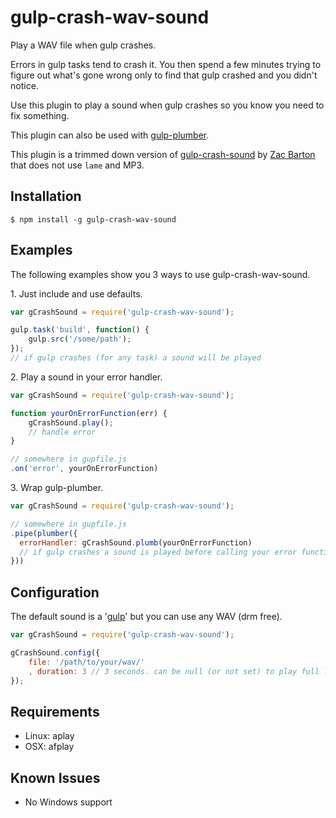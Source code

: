 gulp-crash-wav-sound
========

Play a WAV file when gulp crashes.

Errors in gulp tasks tend to crash it. You then spend a few minutes trying to figure out what's gone wrong only to find that gulp crashed and you didn't notice.

Use this plugin to play a sound when gulp crashes so you know you need to fix something.

This plugin can also be used with [gulp-plumber][1].

This plugin is a trimmed down version of [gulp-crash-sound](https://www.npmjs.com/package/gulp-crash-sound) by [Zac Barton](https://github.com/zacbarton) that does not use `lame` and MP3.

Installation
--------

    $ npm install -g gulp-crash-wav-sound


Examples
--------

The following examples show you 3 ways to use gulp-crash-wav-sound.

1\. Just include and use defaults.
```javascript
var gCrashSound = require('gulp-crash-wav-sound');

gulp.task('build', function() {
	gulp.src('/some/path');
});
// if gulp crashes (for any task) a sound will be played
```

2\. Play a sound in your error handler.
```javascript
var gCrashSound = require('gulp-crash-wav-sound');

function yourOnErrorFunction(err) {
	gCrashSound.play();
	// handle error
}

// somewhere in gupfile.js
.on('error', yourOnErrorFunction)
```

3\. Wrap gulp-plumber.
```javascript
var gCrashSound = require('gulp-crash-wav-sound');

// somewhere in gupfile.js
.pipe(plumber({
  errorHandler: gCrashSound.plumb(yourOnErrorFunction)
  // if gulp crashes a sound is played before calling your error function
}))
```


Configuration
--------

The default sound is a '[gulp][2]' but you can use any WAV (drm free).

```javascript
var gCrashSound = require('gulp-crash-wav-sound');

gCrashSound.config({
	file: '/path/to/your/wav/'
	, duration: 3 // 3 seconds. can be null (or not set) to play full length which is the default
});
```

Requirements
--------

* Linux: aplay
* OSX:   afplay



Known Issues
--------

* No Windows support


  [1]: https://www.npmjs.org/package/gulp-plumber
  [2]: https://raw.githubusercontent.com/zacbarton/gulp-crash-sound/master/sounds/gulp.wav
